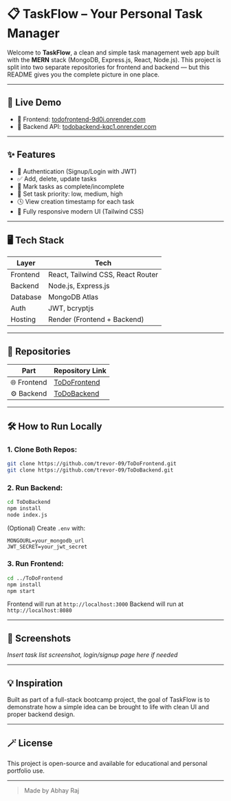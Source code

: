 # 📋 TaskFlow – Your Personal Task Manager

Welcome to **TaskFlow**, a clean and simple task management web app built with the **MERN** stack (MongoDB, Express.js, React, Node.js). This project is split into two separate repositories for frontend and backend — but this README gives you the complete picture in one place.

---

## 🚀 Live Demo

* 🔗 Frontend: [todofrontend-9d0i.onrender.com](https://todofrontend-9d0i.onrender.com)
* 🔗 Backend API: [todobackend-kqc1.onrender.com](https://todobackend-kqc1.onrender.com)

---

## ✨ Features

* 🔐 Authentication (Signup/Login with JWT)
* ✅ Add, delete, update tasks
* 🔁 Mark tasks as complete/incomplete
* 🎯 Set task priority: low, medium, high
* 🕓 View creation timestamp for each task
* 📱 Fully responsive modern UI (Tailwind CSS)

---

## 🖥️ Tech Stack

| Layer    | Tech                              |
| -------- | --------------------------------- |
| Frontend | React, Tailwind CSS, React Router |
| Backend  | Node.js, Express.js               |
| Database | MongoDB Atlas                     |
| Auth     | JWT, bcryptjs                     |
| Hosting  | Render (Frontend + Backend)       |

---

## 📁 Repositories

| Part        | Repository Link                                           |
| ----------- | --------------------------------------------------------- |
| 🌐 Frontend | [ToDoFrontend](https://github.com/trevor-09/ToDoFrontend) |
| ⚙️ Backend  | [ToDoBackend](https://github.com/trevor-09/ToDoBackend)   |

---

## 🛠️ How to Run Locally

### 1. Clone Both Repos:

```bash
git clone https://github.com/trevor-09/ToDoFrontend.git
git clone https://github.com/trevor-09/ToDoBackend.git
```

### 2. Run Backend:

```bash
cd ToDoBackend
npm install
node index.js
```

(Optional) Create `.env` with:

```env
MONGOURL=your_mongodb_url
JWT_SECRET=your_jwt_secret
```

### 3. Run Frontend:

```bash
cd ../ToDoFrontend
npm install
npm start
```

Frontend will run at `http://localhost:3000`
Backend will run at `http://localhost:8080`

---

## 📸 Screenshots

*Insert task list screenshot, login/signup page here if needed*

---

## 💡 Inspiration

Built as part of a full-stack bootcamp project, the goal of TaskFlow is to demonstrate how a simple idea can be brought to life with clean UI and proper backend design.

---

## 🪄 License

This project is open-source and available for educational and personal portfolio use.

---

> Made by Abhay Raj

